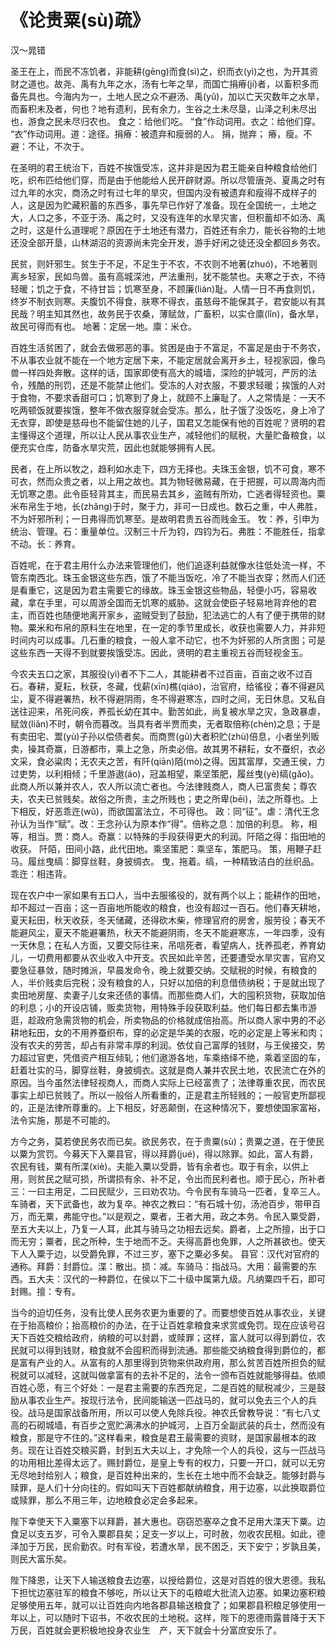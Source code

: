 <link href="../../css/style.css" rel="stylesheet" type="text/css" />

# 《论贵粟(sù)疏》

<span class="r">汉～晁错

<div class="p">

圣王在上，而民不冻饥者，非能耕(gēng)而食(sì)之，织而衣(yì)之也，为开其资财之道也。故尧、禹有九年之水，汤有七年之旱，而国亡捐瘠(jí)者，以畜积多而备先具也。今海内为一，土地人民之众不避汤、禹(yǔ)，加以亡天灾数年之水旱，而畜积未及者，何也？地有遗利，民有余力，生谷之土未尽垦，山泽之利未尽出也，游食之民未尽归农也。
<span class="comment">
食之：给他们吃。 “食”作动词用。衣之：给他们穿。 “衣”作动词用。道：途径。捐瘠：被遗弃和瘦弱的人。 捐，抛弃； 瘠，瘦。不避：不让，不次于。
</span>

<div class="translation">

在圣明的君王统治下，百姓不挨饿受冻，这并非是因为君王能亲自种粮食给他们吃，织布匹给他们穿，而是由于他能给人民开辟财源。所以尽管唐尧、夏禹之时有过九年的水灾，商汤之时有过七年的旱灾，但国内没有被遗弃和瘦得不成样子的人，这是因为贮藏积蓄的东西多，事先早已作好了准备。现在全国统一，土地之大，人口之多，不亚于汤、禹之时，又没有连年的水旱灾害，但积蓄却不如汤、禹之时，这是什么道理呢？原因在于土地还有潜力，百姓还有余力，能长谷物的土地还没全部开垦，山林湖沼的资源尚未完全开发，游手好闲之徒还没全都回乡务农。

</div>

民贫，则奸邪生。贫生于不足，不足生于不农，不农则不地著(zhuó)，不地著则离乡轻家，民如鸟兽。虽有高城深池，严法重刑，犹不能禁也。夫寒之于衣，不待轻暖；饥之于食，不待甘旨；饥寒至身，不顾廉(lián)耻。人情一日不再食则饥，终岁不制衣则寒。夫腹饥不得食，肤寒不得衣，虽慈母不能保其子，君安能以有其民哉？明主知其然也，故务民于农桑，薄赋敛，广畜积，以实仓廪(lǐn)，备水旱， 故民可得而有也。
<span class="comment">
地著：定居一地。廪：米仓。
</span>

<div class="translation">

百姓生活贫困了，就会去做邪恶的事。贫困是由于不富足，不富足是由于不务农，不从事农业就不能在一个地方定居下来，不能定居就会离开乡土，轻视家园，像鸟兽一样四处奔散。这样的话，国家即使有高大的城墙，深险的护城河，严厉的法令，残酷的刑罚，还是不能禁止他们。受冻的人对衣服，不要求轻暖；挨饿的人对于食物，不要求香甜可口；饥寒到了身上，就顾不上廉耻了。人之常情是：一天不吃两顿饭就要挨饿，整年不做衣服穿就会受冻。那么，肚子饿了没饭吃，身上冷了无衣穿，即使是慈母也不能留住她的儿子，国君又怎能保有他的百姓呢？贤明的君主懂得这个道理，所以让人民从事农业生产，减轻他们的赋税，大量贮备粮食，以便充实仓库，防备水旱灾荒，因此也就能够拥有人民。

</div>

民者，在上所以牧之，趋利如水走下，四方无择也。夫珠玉金银，饥不可食，寒不可衣，然而众贵之者，以上用之故也。其为物轻微易藏，在于把握，可以周海内而无饥寒之患。此令臣轻背其主，而民易去其乡，盗贼有所劝，亡逃者得轻资也。粟米布帛生于地，长(zhǎng)于时，聚于力，非可一日成也。数石之重，中人弗胜，不为奸邪所利；一日弗得而饥寒至。是故明君贵五谷而贱金玉。
<span class="comment">
牧：养，引申为统治、管理。石：重量单位。汉制三十斤为钧，四钧为石。弗胜：不能胜任，指拿不动。长：养育。
</span>

<div class="translation">

百姓呢，在于君主用什么办法来管理他们，他们追逐利益就像水往低处流一样，不管东南西北。珠玉金银这些东西，饿了不能当饭吃，冷了不能当衣穿；然而人们还是看重它，这是因为君主需要它的缘故。珠玉金银这些物品，轻便小巧，容易收藏，拿在手里，可以周游全国而无饥寒的威胁。这就会使臣子轻易地背弃他的君主，而百姓也随便地离开家乡，盗贼受到了鼓励，犯法逃亡的人有了便于携带的财物。粟米和布帛的原料生在地里，在一定的季节里成长，收获也需要人力，并非短时间内可以成事。几石重的粮食，一般人拿不动它，也不为奸邪的人所贪图；可是这些东西一天得不到就要挨饿受冻。因此，贤明的君主重视五谷而轻视金玉。

</div>

今农夫五口之家，其服役(yì)者不下二人，其能耕者不过百亩，百亩之收不过百石。春耕，夏耘，秋获，冬藏，伐薪(xīn)樵(qiáo)，治官府，给徭役；春不得避风尘，夏不得避署热，秋不得避阴雨，冬不得避寒冻，四时之间，无日休息。又私自送往迎来，吊死问疾，养孤长幼在其中。勤苦如此，尚复被水旱之灾，急政暴虐，赋敛(liǎn)不时，朝令而暮改。当具有者半贾而卖，无者取倍称(chèn)之息；于是有卖田宅、鬻(yù)子孙以偿债者矣。而商贾(gǔ)大者积贮(zhù)倍息，小者坐列贩卖，操其奇赢，日游都市，乘上之急，所卖必倍。故其男不耕耘，女不蚕织，衣必文采，食必粱肉；无农夫之苦，有阡(qiān)陌(mò)之得。因其富厚，交通王侯，力过吏势，以利相倾；千里游遨(áo)，冠盖相望，乘坚策肥，履丝曳(yè)缟(gǎo)。此商人所以兼并农人，农人所以流亡者也。今法律贱商人，商人已富贵矣；尊农夫，农夫已贫贱矣。故俗之所贵，主之所贱也；吏之所卑(bēi)，法之所尊也。上下相反，好恶乖迕(wǔ)，而欲国富法立，不可得也。
<span class="comment">
政：同“征”。虐：清代王念孙认为当作“赋”。改：王念孙认为原本作“得”。倍称之息：加倍的利息。 称，相等，相当。贾：商人。奇赢：以特殊的手段获得更大的利润。阡陌之得：指田地的收获。 阡陌，田间小路，此代田地。乘坚策肥：乘坚车，策肥马。 策，用鞭子赶马。履丝曳缟：脚穿丝鞋，身披绸衣。 曳，拖着。缟，一种精致洁白的丝织品。乖迕：相违背。
</span>

<div class="translation">

现在农户中一家如果有五口人，当中去服徭役的，就有两个以上；能耕作的田地，却不超过一百亩；这一百亩地所能收的粮食，也没有超过一百石。他们春天耕地，夏天耘田，秋天收获，冬天储藏，还得砍木柴，修理官府的房舍，服劳役；春天不能避风尘，夏天不能避署热，秋天不能避阴雨，冬天不能避寒冻，一年四季，没有一天休息；在私人方面，又要交际往来，吊唁死者，看望病人，抚养孤老，养育幼儿，一切费用都要从农业收入中开支。农民如此辛苦，还要遭受水旱灾害，官府又要急征暴敛，随时摊派，早晨发命令，晚上就要交纳。交赋税的时候，有粮食的人，半价贱卖后完税；没有粮食的人，只好以加倍的利息借债纳税；于是就出现了卖田地房屋、卖妻子儿女来还债的事情。而那些商人们，大的囤积货物，获取加倍的利息；小的开设店铺，贩卖货物，用特殊手段获取利益。他们每日都去集市游逛，趁政府急需货物的机会，所卖物品的价格就成倍抬高。所以商人家中男的不必耕地耘田，女的不用养蚕织布，穿的必定是华美的衣服，吃的必定是上等米和肉；没有农夫的劳苦，却占有非常丰厚的利润。依仗自己富厚的钱财，与王侯接交，势力超过官吏，凭借资产相互倾轧；他们遨游各地，车乘络绎不绝，乘着坚固的车，赶着壮实的马，脚穿丝鞋，身披绸衣。这就是商人兼并农民土地，农民流亡在外的原因。当今虽然法律轻视商人，而商人实际上已经富贵了；法律尊重农民，而农民事实上却已贫贱了。所以一般俗人所看重的，正是君主所轻贱的；一般官吏所鄙视的，正是法律所尊重的。上下相反，好恶颠倒，在这种情况下，要想使国家富裕，法令实施，那是不可能的。

</div>

方今之务，莫若使民务农而已矣。欲民务农，在于贵粟(sù)；贵粟之道，在于使民以粟为赏罚。今募天下入粟县官，得以拜爵(jué)，得以除罪。如此，富人有爵，农民有钱，粟有所渫(xiè)。夫能入粟以受爵，皆有余者也。取于有余，以供上用，则贫民之赋可损，所谓损有余、补不足，令出而民利者也。顺于民心，所补者三：一曰主用足，二曰民赋少，三曰劝农功。今令民有车骑马一匹者，复卒三人。车骑者，天下武备也，故为复卒。神农之教曰：“有石城十仞，汤池百步，带甲百万，而无粟，弗能守也。”以是观之，粟者，王者大用，政之本务。令民入粟受爵，至五大夫以上，乃复一人耳，此其与骑马之功相去远矣。爵者，上之所擅，出于口而无穷；粟者，民之所种，生于地而不乏。夫得高爵也免罪，人之所甚欲也。使天下人入粟于边，以受爵免罪，不过三岁，塞下之粟必多矣。
<span class="comment">
县官：汉代对官府的通称。拜爵：封爵位。渫：散出。损：减。车骑马：指战马。大用：最需要的东西。五大夫：汉代的一种爵位，在侯以下二十级中属第九级。凡纳粟四千石，即可封赐。擅：专有。
</span>

<div class="translation">

当今的迫切任务，没有比使人民务农更为重要的了。而要想使百姓从事农业，关键在于抬高粮价；抬高粮价的办法，在于让百姓拿粮食来求赏或免罚。现在应该号召天下百姓交粮给政府，纳粮的可以封爵，或赎罪；这样，富人就可以得到爵位，农民就可以得到钱财，粮食就不会囤积而得到流通。那些能交纳粮食得到爵位的，都是富有产业的人。从富有的人那里得到货物来供政府用，那么贫苦百姓所担负的赋税就可以减轻，这就叫做拿富有的去补不足的，法令一颁布百姓就能够得益。依顺百姓心愿，有三个好处：一是君主需要的东西充足，二是百姓的赋税减少，三是鼓励从事农业生产。按现行法令，民间能输送一匹战马的，就可以免去三个人的兵役。战马是国家战备所用，所以可以使人免除兵役。神农氏曾教导说：“有七八丈高的石砌城墙，有百步之宽贮满沸水的护城河，上百万全副武装的兵士，然而没有粮食，那是守不住的。”这样看来，粮食是君王最需要的资财，是国家最根本的政务。现在让百姓交粮买爵，封到五大夫以上，才免除一个人的兵役，这与一匹战马的功用相比差得太远了。赐封爵位，是皇上专有的权力，只要一开口，就可以无穷无尽地封给别人；粮食，是百姓种出来的，生长在土地中而不会缺乏。能够封爵与赎罪，是人们十分向往的。假如叫天下百姓都献纳粮食，用于边塞，以此换取爵位或赎罪，那么不用三年，边地粮食必定会多起来。

</div>

陛下幸使天下入粟塞下以拜爵，甚大惠也。窃窃恐塞卒之食不足用大渫天下粟。边食足以支五岁，可令入粟郡县矣；足支一岁以上，可时赦，勿收农民租。如此，德泽加于万民，民俞勤农。时有军役，若遭水旱，民不困乏，天下安宁；岁孰且美，则民大富乐矣。 

<div class="translation">

陛下降恩，让天下人输送粮食去边塞，以授给爵位，这是对百姓的很大恩德。我私下担忧边塞驻军的粮食不够吃，所以让天下的屯粮崐大批流入边塞。如果边塞积粮足够使用五年，就可以让百姓向内地各郡县输送粮食了；如果郡县积粮足够使用一年以上，可以随时下诏书，不收农民的土地税。这样，陛下的恩德雨露普降于天下万民，百姓就会更积极地投身农业生　产，天下就会十分富庶安乐了。

</div>
